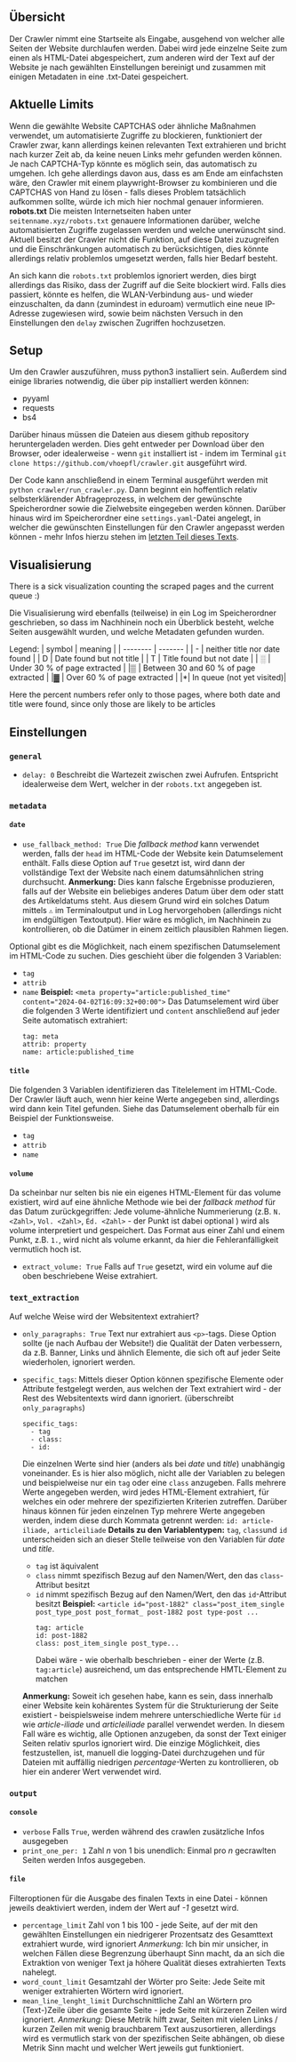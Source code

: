 ## Übersicht

Der Crawler nimmt eine Startseite als Eingabe, ausgehend von welcher alle Seiten der Website durchlaufen werden. Dabei wird jede einzelne Seite zum einen als HTML-Datei abgespeichert, zum anderen wird der Text auf der Website je nach gewählten Einstellungen bereinigt und zusammen mit einigen Metadaten in eine .txt-Datei gespeichert. 

## Aktuelle Limits
Wenn die gewählte Website CAPTCHAS oder ähnliche Maßnahmen verwendet, um automatisierte Zugriffe zu blockieren, funktioniert der Crawler zwar, kann allerdings keinen relevanten Text extrahieren und bricht nach kurzer Zeit ab, da keine neuen Links mehr gefunden werden können. 
Je nach CAPTCHA-Typ könnte es möglich sein, das automatisch zu umgehen. Ich gehe allerdings davon aus, dass es am Ende am einfachsten wäre, den Crawler mit einem playwright-Browser zu kombinieren und die CAPTCHAS von Hand zu lösen - falls dieses Problem tatsächlich aufkommen sollte, würde ich mich hier nochmal genauer informieren.<br>
**robots.txt** 
Die meisten Internetseiten haben unter `seitenname.xyz/robots.txt` genauere Informationen darüber, welche automatisierten Zugriffe zugelassen werden und welche unerwünscht sind. 
Aktuell besitzt der Crawler nicht die Funktion, auf diese Datei zuzugreifen und die Einschränkungen automatisch zu berücksichtigen, dies könnte allerdings relativ problemlos umgesetzt werden, falls hier Bedarf besteht. 

An sich kann die `robots.txt` problemlos ignoriert werden, dies birgt allerdings das Risiko, dass der Zugriff auf die Seite blockiert wird. 
Falls dies passiert, könnte es helfen, die WLAN-Verbindung aus- und wieder einzuschalten, da dann (zumindest in eduroam) vermutlich eine neue IP-Adresse zugewiesen wird, sowie beim nächsten Versuch in den Einstellungen den `delay` zwischen Zugriffen hochzusetzen. 


## Setup
Um den Crawler auszuführen, muss python3 installiert sein. Außerdem sind einige libraries notwendig, die über pip installiert werden können: 
- pyyaml
- requests
- bs4

Darüber hinaus müssen die Dateien aus diesem github repository heruntergeladen werden. Dies geht entweder per Download über den Browser, oder idealerweise - wenn `git` installiert ist - indem im Terminal `git clone https://github.com/vhoepfl/crawler.git` ausgeführt wird. 


Der Code kann anschließend in einem Terminal ausgeführt werden mit ```python crawler/run_crawler.py```. 
Dann beginnt ein hoffentlich relativ selbsterklärender Abfrageprozess, in welchem der gewünschte Speicherordner sowie die Zielwebsite eingegeben werden können. 
Darüber hinaus wird im Speicherordner eine `settings.yaml`-Datei angelegt, in welcher die gewünschten Einstellungen für den Crawler angepasst werden können -  mehr Infos hierzu stehen im [letzten Teil dieses Texts](#einstellungen). 


## Visualisierung

There is a sick visualization counting the scraped pages and the current queue :) 

Die Visualisierung wird ebenfalls (teilweise) in ein Log im Speicherordner geschrieben, so dass im Nachhinein noch ein Überblick besteht, welche Seiten ausgewählt wurden, und welche Metadaten gefunden wurden.

Legend: 
| symbol    | meaning |
| -------- | ------- |
| -  | neither title nor date found    |
| D | Date found but not title |
| T    | Title found but not date |
| ░ | Under 30 % of page extracted | 
|▒ | Between 30 and 60 % of page extracted |
|▓ | Over 60 % of page extracted |
|*| In queue (not yet visited)|


Here the percent numbers refer only to those pages, where both date and title were found, since only those are likely to be articles
 
## Einstellungen
### ```general```
- `delay: 0` 
Beschreibt die Wartezeit zwischen zwei Aufrufen. Entspricht idealerweise dem Wert, welcher in der `robots.txt` angegeben ist. 

### ```metadata```
#### ```date```
- `use_fallback_method: True`
Die *fallback method* kann verwendet werden, falls der `head` im HTML-Code der Website kein Datumselement enthält. Falls diese Option auf `True` gesetzt ist, wird dann der vollständige Text der Website nach einem datumsähnlichen string durchsucht. 
**Anmerkung:** 
Dies kann falsche Ergebnisse produzieren, falls auf der Website ein beliebiges anderes Datum über dem oder statt des Artikeldatums steht. Aus diesem Grund wird ein solches Datum mittels `⚠` im Terminaloutput und in Log hervorgehoben (allerdings nicht im endgültigen Textoutput). 
Hier wäre es möglich, im Nachhinein zu kontrollieren, ob die Datümer in einem zeitlich plausiblen Rahmen liegen. 

Optional gibt es die Möglichkeit, nach einem spezifischen Datumselement im HTML-Code zu suchen. Dies geschieht über die folgenden 3 Variablen: 
- `tag`
- `attrib`
- `name`
**Beispiel:** 
`<meta property="article:published_time" content="2024-04-02T16:09:32+00:00">`
Das Datumselement wird über die folgenden 3 Werte identifiziert und `content` anschließend auf jeder Seite automatisch extrahiert: 
  ```
  tag: meta
  attrib: property
  name: article:published_time
  ```

#### `title`
Die folgenden 3 Variablen identifizieren das Titelelement im HTML-Code. Der Crawler läuft auch, wenn hier keine Werte angegeben sind, allerdings wird dann kein Titel gefunden.  Siehe das Datumselement oberhalb für ein Beispiel der Funktionsweise. 
- `tag`
- `attrib`
- `name`


#### `volume`

Da scheinbar nur selten bis nie ein eigenes HTML-Element für das volume existiert, wird auf eine ähnliche Methode wie bei der *fallback method* für das Datum zurückgegriffen: Jede volume-ähnliche Nummerierung (z.B. `N. <Zahl>`, `Vol. <Zahl>`, `Éd. <Zahl>` - der Punkt ist dabei optional ) wird als volume interpretiert und gespeichert. 
Das Format aus einer Zahl und einem Punkt, z.B. `1.`, wird nicht als volume erkannt, da hier die Fehleranfälligkeit vermutlich hoch ist. 

- `extract_volume: True`
    Falls auf `True` gesetzt, wird ein volume auf die oben beschriebene Weise extrahiert. 

### `text_extraction`
Auf welche Weise wird der Websitentext extrahiert? 
- `only_paragraphs: True`
Text nur extrahiert aus `<p>`-tags. Diese Option sollte (je nach Aufbau der Website!) die Qualität der Daten verbessern, da z.B. Banner, Links und ähnlich Elemente, die sich oft auf jeder Seite wiederholen, ignoriert werden. 
- `specific_tags`: 
Mittels dieser Option können spezifische Elemente oder Attribute festgelegt werden, aus welchen der Text extrahiert wird - der Rest des Websitentexts wird dann ignoriert. (überschreibt `only_paragraphs`)
    ```
    specific_tags: 
      - tag
      - class: 
      - id: 
    ```
    Die einzelnen Werte sind hier (anders als bei *date* und *title*) unabhängig voneinander. 
    Es is hier also möglich, nicht alle der Variablen zu belegen und beispielweise nur ein `tag` oder eine `class` anzugeben. Falls mehrere Werte angegeben werden, wird jedes HTML-Element extrahiert, für welches ein oder mehrere der spezifizierten Kriterien zutreffen. 
    Darüber hinaus können für jeden einzelnen Typ mehrere Werte angegeben werden, indem diese durch Kommata getrennt werden: `id: article-iliade, articleiliade`
    **Details zu den Variablentypen:**
    `tag`, `class`und `id` unterscheiden sich an dieser Stelle teilweise von den Variablen für *date* und *title*. 
    - `tag` ist äquivalent
    - `class` nimmt spezifisch Bezug auf den Namen/Wert, den das `class`-Attribut besitzt
    - `id` nimmt spezifisch Bezug auf den Namen/Wert, den das `id`-Attribut besitzt
    **Beispiel:**
    `<article id="post-1882" class="post_item_single post_type_post post_format_ post-1882 post type-post ...`
      ```
      tag: article
      id: post-1882
      class: post_item_single post_type...
      ```
      Dabei wäre - wie oberhalb beschrieben - einer der Werte (z.B. `tag:article`) ausreichend, um das entsprechende HMTL-Element zu matchen

  **Anmerkung:**
  Soweit ich gesehen habe, kann es sein, dass innerhalb einer Website kein kohärentes System für die Strukturierung der Seite existiert - beispielsweise indem mehrere unterschiedliche Werte für `id` wie *article-iliade* und *articleiliade* parallel verwendet werden. In diesem Fall wäre es wichtig, alle Optionen anzugeben, da sonst der Text einiger Seiten relativ spurlos ignoriert wird. Die einzige Möglichkeit, dies festzustellen, ist, manuell die logging-Datei durchzugehen und für Dateien mit auffällig niedrigen *percentage*-Werten zu kontrollieren, ob hier ein anderer Wert verwendet wird. 

      

### `output`
#### `console`
- `verbose`
Falls `True`, werden während des crawlen zusätzliche Infos ausgegeben
- `print_one_per: 1`
Zahl *n* von 1 bis unendlich: Einmal pro *n* gecrawlten Seiten werden Infos ausgegeben. 
#### `file`
Filteroptionen für die Ausgabe des finalen Texts in eine Datei - können jeweils deaktiviert werden, indem der Wert auf *-1* gesetzt wird. 
- `percentage_limit` 
Zahl von 1 bis 100 - jede Seite, auf der mit den gewählten Einstellungen ein niedrigerer Prozentsatz des Gesamttext extrahiert wurde, wird ignoriert
*Anmerkung:* Ich bin mir unsicher, in welchen Fällen diese Begrenzung überhaupt Sinn macht, da an sich die Extraktion von weniger Text ja höhere Qualität dieses extrahierten Texts nahelegt. 
- `word_count_limit`
Gesamtzahl der Wörter pro Seite: Jede Seite mit weniger extrahierten Wörtern wird ignoriert. 
- `mean_line_lenght_limit`
 Durchschnittliche Zahl an Wörtern pro (Text-)Zeile über die gesamte Seite - jede Seite mit kürzeren Zeilen wird ignoriert. 
 *Anmerkung:* Diese Metrik hilft zwar, Seiten mit vielen Links / kurzen Zeilen mit wenig brauchbarem Text auszusortieren, allerdings wird es vermutlich stark von der spezifischen Seite abhängen, ob diese Metrik Sinn macht und welcher Wert jeweils gut funktioniert. 